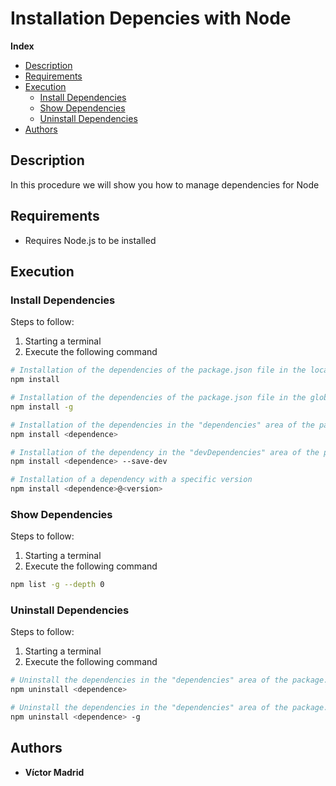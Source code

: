 <h1>Installation Depencies with Node</h1>





**Index**
- [Description](#description)
- [Requirements](#requirements)
- [Execution](#execution)
  - [Install Dependencies](#install-dependencies)
  - [Show Dependencies](#show-dependencies)
  - [Uninstall Dependencies](#uninstall-dependencies)
- [Authors](#authors)





## Description

In this procedure we will show you how to manage dependencies for Node





## Requirements

* Requires Node.js to be installed





## Execution

### Install Dependencies

Steps to follow:

1. Starting a terminal
2. Execute the following command

```bash
# Installation of the dependencies of the package.json file in the local node_modules directory
npm install

# Installation of the dependencies of the package.json file in the global node_modules directory
npm install -g

# Installation of the dependencies in the "dependencies" area of the package.json file
npm install <dependence>

# Installation of the dependency in the "devDependencies" area of the package.json file
npm install <dependence> --save-dev

# Installation of a dependency with a specific version
npm install <dependence>@<version>
```



### Show Dependencies

Steps to follow:

1. Starting a terminal
2. Execute the following command

```bash
npm list -g --depth 0
```



### Uninstall Dependencies

Steps to follow:

1. Starting a terminal
2. Execute the following command

```bash
# Uninstall the dependencies in the "dependencies" area of the package.json file in the local node_modules directory.
npm uninstall <dependence>

# Uninstall the dependencies in the "dependencies" area of the package.json file in the global node_modules directory.
npm uninstall <dependence> -g
```





## Authors

* **Víctor Madrid**